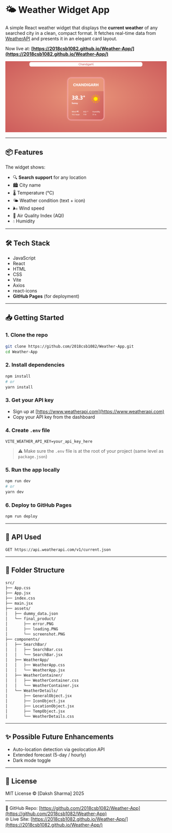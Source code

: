 # 🌤️ Weather Widget App

A simple React weather widget that displays the **current weather** of any searched city in a clean, compact format. It fetches real-time data from [WeatherAPI](https://www.weatherapi.com/) and presents it in an elegant card layout.

Now live at: **[https://2018csb1082.github.io/Weather-App/](https://2018csb1082.github.io/Weather-App/)**

![screenshot](./src/assets/final_product/screenshot.PNG)

---

## 📦 Features

The widget shows:

- 🔍 **Search support** for any location
- 🏙️ City name
- 🌡️ Temperature (°C)
- 🌤️ Weather condition (text + icon)
- 🌬️ Wind speed
- 🧪 Air Quality Index (AQI)
- 💧 Humidity

---

## 🛠️ Tech Stack

- JavaScript
- React
- HTML
- CSS
- Vite
- Axios
- react-icons
- **GitHub Pages** (for deployment)

---

## 📥 Getting Started

### 1. Clone the repo

```bash
git clone https://github.com/2018csb1082/Weather-App.git
cd Weather-App
```

### 2. Install dependencies

```bash
npm install
# or
yarn install
```

### 3. Get your API key

- Sign up at [https://www.weatherapi.com](https://www.weatherapi.com)
- Copy your API key from the dashboard

### 4. Create `.env` file

```env
VITE_WEATHER_API_KEY=your_api_key_here
```

> ⚠️ Make sure the `.env` file is at the root of your project (same level as `package.json`)

### 5. Run the app locally

```bash
npm run dev
# or
yarn dev
```

### 6. Deploy to GitHub Pages

```bash
npm run deploy
```

---

## 🔌 API Used

```http
GET https://api.weatherapi.com/v1/current.json
```

---

## 📁 Folder Structure

```
src/
├── App.css
├── App.jsx
├── index.css
├── main.jsx
├── assets/
│   ├── dummy_data.json
│   └── final_product/
│       ├── error.PNG
│       ├── loading.PNG
│       └── screenshot.PNG
├── components/
│   ├── SearchBar/
│   │   ├── SearchBar.css
│   │   └── SearchBar.jsx
│   ├── WeatherApp/
│   │   ├── WeatherApp.css
│   │   └── WeatherApp.jsx
│   ├── WeatherContainer/
│   │   ├── WeatherContainer.css
│   │   └── WeatherContainer.jsx
│   └── WeatherDetails/
│       ├── GeneralObject.jsx
│       ├── IconObject.jsx
│       ├── LocationObject.jsx
│       ├── TempObject.jsx
│       └── WeatherDetails.css
```

---

## ✨ Possible Future Enhancements

- Auto-location detection via geolocation API  
- Extended forecast (5-day / hourly)  
- Dark mode toggle  

---

## 📄 License

MIT License © [Daksh Sharma] 2025

---

🔗 GitHub Repo: [https://github.com/2018csb1082/Weather-App](https://github.com/2018csb1082/Weather-App)  
🌐 Live Site: [https://2018csb1082.github.io/Weather-App/](https://2018csb1082.github.io/Weather-App/)
